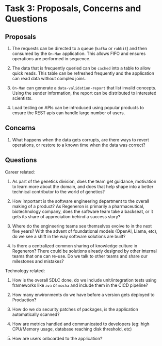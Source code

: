 # Task 3: Proposals, Concerns and Questions

## Proposals

1. The requests can be directed to a queue (`kafka` or `rabbit`) and then consumed by the `On-Man` application. This allows FIFO and ensures operations are performed in sequence.

2. The data that is frequently queried can be `cached` into a table to allow quick reads. This table can be refreshed frequently and the application can read data without complex joins.

3. `On-Man` can generate a `data-validation-report` that list invalid concepts. Using the sender information, the report can be distributed to interested scientists.

4. Load testing on APIs can be introduced using popular products to ensure the REST apis can handle large number of users.

## Concerns

1. What happens when the data gets corrupts, are there ways to revert operations, or restore to a known time when the data was correct?

## Questions

Career related:

1. As part of the genetics division, does the team get guidance, motivation to learn more about the domain, and does that help shape into a better technical contributor to the world of genetics?

2. How important is the software engineering department to the overall making of a product? As Regeneron is primarily a pharmaceutical, biotechnology company, does the software team take a backseat, or it gets its share of appreciation behind a success story?

3. Where do the engineering teams see themselves evolve to in the next five years? With the advent of foundational models (OpenAI, Llama, etc), do we see a shift in the way software solutions are built? 

4. Is there a centralized common sharing of knowledge culture in Regeneron? There could be solutions already designed by other internal teams that one can re-use. Do we talk to other teams and share our milestones and mistakes?

Technology related:

1. How is the overall SDLC done, do we include unit/integration tests using frameworks like `ava` or `mocha` and include them in the CICD pipeline?

2. How many environments do we have before a version gets deployed to Production?

3. How do we do security patches of packages, is the application automatically scanned?

4. How are metrics handled and communicated to developers (eg: high CPU/Memory usage, database reaching disk threshold, etc)

5. How are users onboarded to the application?
